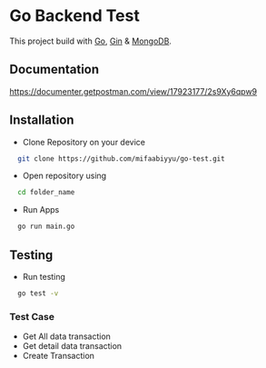 # Go Backend Test

This project build with [Go](https://go.dev/), [Gin](https://gin-gonic.com/) & [MongoDB](https://www.mongodb.com/).

## Documentation

https://documenter.getpostman.com/view/17923177/2s9Xy6qpw9

## Installation

- Clone Repository on your device

```bash
  git clone https://github.com/mifaabiyyu/go-test.git
```

- Open repository using

```bash
  cd folder_name
```

- Run Apps

```bash
  go run main.go
```

## Testing

- Run testing

```bash
  go test -v
```

### Test Case

- Get All data transaction
- Get detail data transaction
- Create Transaction
